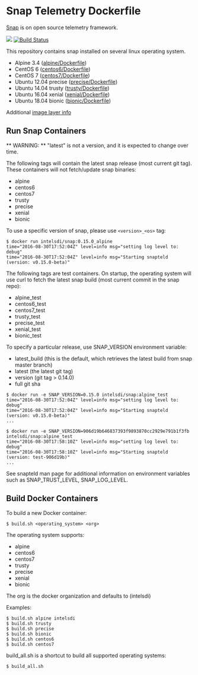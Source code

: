 # Snap Telemetry Dockerfile

[Snap](http://snap-telemetry.io/) is on open source telemetry framework.

[![](https://images.microbadger.com/badges/image/intelsdi/snap.svg)](http://microbadger.com/images/intelsdi/snap)
[![Build Status](https://travis-ci.org/intelsdi-x/snap-docker.svg?branch=master)](https://travis-ci.org/intelsdi-x/snap-docker)

This repository contains snap installed on several linux operating system. 

* Alpine 3.4 ([alpine/Dockerfile](https://github.com/intelsdi-x/snap-docker/blob/master/alpine/Dockerfile))
* CentOS 6 ([centos6/Dockerfile](https://github.com/intelsdi-x/snap-docker/blob/master/centos6/Dockerfile))
* CentOS 7 ([centos7/Dockerfile](https://github.com/intelsdi-x/snap-docker/blob/master/centos7/Dockerfile))
* Ubuntu 12.04 precise ([precise/Dockerfile](https://github.com/intelsdi-x/snap-docker/blob/master/precise/Dockerfile))
* Ubuntu 14.04 trusty ([trusty/Dockerfile](https://github.com/intelsdi-x/snap-docker/blob/master/trusty/Dockerfile))
* Ubuntu 16.04 xenial ([xenial/Dockerfile](https://github.com/intelsdi-x/snap-docker/blob/master/xenial/Dockerfile))
* Ubuntu 18.04 bionic ([bionic/Dockerfile](https://github.com/intelsdi-x/snap-docker/blob/master/bionic/Dockerfile))

Additional [image layer info](https://microbadger.com/#/images/intelsdi/snap)

## Run Snap Containers

** WARNING: ** "latest" is not a version, and it is expected to change over time.

The following tags will contain the latest snap release (most current git tag). These containers will not fetch/update snap binaries:

* alpine
* centos6
* centos7
* trusty
* precise
* xenial
* bionic

To use a specific version of snap, please use `<version>_<os>` tag:

```
$ docker run intelsdi/snap:0.15.0_alpine
time="2016-08-30T17:52:04Z" level=info msg="setting log level to: debug"
time="2016-08-30T17:52:04Z" level=info msg="Starting snapteld (version: v0.15.0-beta)"
```

The following tags are test containers. On startup, the operating system will use curl to fetch the latest snap build (most current commit in the snap repo):

* alpine_test
* centos6_test
* centos7_test
* trusty_test
* precise_test
* xenial_test
* bionic_test

To specify a particular release, use SNAP_VERSION environment variable:

* latest_build (this is the default, which retrieves the latest build from snap master branch)
* latest (the latest git tag)
* version (git tag > 0.14.0)
* full git sha

```
$ docker run -e SNAP_VERSION=0.15.0 intelsdi/snap:alpine_test
time="2016-08-30T17:52:04Z" level=info msg="setting log level to: debug"
time="2016-08-30T17:52:04Z" level=info msg="Starting snapteld (version: v0.15.0-beta)"
...
```

```
$ docker run -e SNAP_VERSION=906d19b646837393f9893870cc2929e791b1f3fb intelsdi/snap:alpine_test
time="2016-08-30T17:58:10Z" level=info msg="setting log level to: debug"
time="2016-08-30T17:58:10Z" level=info msg="Starting snapteld (version: test-906d19b)"
...
```

See snapteld man page for additional information on environment variables such as SNAP_TRUST_LEVEL, SNAP_LOG_LEVEL.

## Build Docker Containers

To build a new Docker container:
```
$ build.sh <operating_system> <org>
```

The operating system supports:
* alpine
* centos6
* centos7
* trusty
* precise
* xenial
* bionic

The org is the docker organization and defaults to (intelsdi)

Examples:

```
$ build.sh alpine intelsdi
$ build.sh trusty
$ build.sh precise
$ build.sh bionic
$ build.sh centos6
$ build.sh centos7
```

build_all.sh is a shortcut to build all supported operating systems:

```
$ build_all.sh
```
